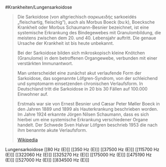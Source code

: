 #Krankheiten/Lungensarkoidose

> Die Sarkoidose (von altgriechisch σαρκωειδής sarkoeidés „fleischartig, fleischig“), auch als Morbus Boeck (buːk), Boecksche Krankheit oder Morbus Schaumann-Besnier bezeichnet, ist eine systemische Erkrankung des Bindegewebes mit Granulombildung, die meistens zwischen dem 20. und 40. Lebensjahr auftritt. Die genaue Ursache der Krankheit ist bis heute unbekannt.
>
> Bei der Sarkoidose bilden sich mikroskopisch kleine Knötchen (Granulome) in dem betroffenen Organgewebe, verbunden mit einer verstärkten Immunantwort.
>
> Man unterscheidet eine zunächst akut verlaufende Form der Sarkoidose, das sogenannte Löfgren-Syndrom, von der schleichend und symptomarm einsetzenden chronischen Verlaufsform. In Deutschland tritt die Sarkoidose in 20 bis 30 Fällen auf 100.000 Einwohner auf.
>
> Erstmals war sie von Ernest Besnier und Cæsar Peter Møller Boeck in den Jahren 1889 und 1899 als Hauterkrankung beschrieben worden. Im Jahre 1924 erkannte Jörgen Nilsen Schaumann, dass es sich hierbei um eine systemische Erkrankung verschiedener Organe handelt. Der Schwede Sven Halvar Löfgren beschrieb 1953 die nach ihm benannte akute Verlaufsform.
>
> [Wikipedia](https://de.wikipedia.org/wiki/Sarkoidose)

Lungensarkoidose
[[80 Hz (E)]]
[[350 Hz (E)]]
[[37500 Hz (E)]]
[[115700 Hz (E)]]
[[322060 Hz (E)]]
[[325270 Hz (E)]]
[[175000 Hz (E)]]
[[475190 Hz (E)]]
[[527000 Hz (E)]]
[[834500 Hz (E)]]